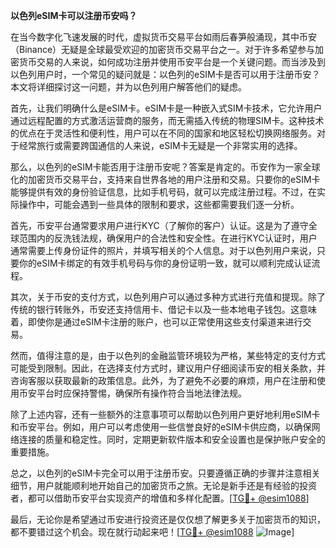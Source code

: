 **以色列eSIM卡可以注册币安吗？**

在当今数字化飞速发展的时代，虚拟货币交易平台如雨后春笋般涌现，其中币安（Binance）无疑是全球最受欢迎的加密货币交易平台之一。对于许多希望参与加密货币交易的人来说，如何成功注册并使用币安平台是一个关键问题。而当涉及到以色列用户时，一个常见的疑问就是：以色列的eSIM卡是否可以用于注册币安？本文将详细探讨这一问题，并为以色列用户解答他们的疑虑。

首先，让我们明确什么是eSIM卡。eSIM卡是一种嵌入式SIM卡技术，它允许用户通过远程配置的方式激活运营商的服务，而无需插入传统的物理SIM卡。这种技术的优点在于灵活性和便利性，用户可以在不同的国家和地区轻松切换网络服务。对于经常旅行或需要跨国通信的人来说，eSIM卡无疑是一个非常实用的选择。

那么，以色列的eSIM卡能否用于注册币安呢？答案是肯定的。币安作为一家全球化的加密货币交易平台，支持来自世界各地的用户注册和交易。只要你的eSIM卡能够提供有效的身份验证信息，比如手机号码，就可以完成注册过程。不过，在实际操作中，可能会遇到一些具体的限制和要求，这些都需要我们逐一分析。

首先，币安平台通常要求用户进行KYC（了解你的客户）认证。这是为了遵守全球范围内的反洗钱法规，确保用户的合法性和安全性。在进行KYC认证时，用户通常需要上传身份证件的照片，并填写相关的个人信息。对于以色列用户来说，只要你的eSIM卡绑定的有效手机号码与你的身份证明一致，就可以顺利完成认证流程。

其次，关于币安的支付方式，以色列用户可以通过多种方式进行充值和提现。除了传统的银行转账外，币安还支持信用卡、借记卡以及一些本地电子钱包。这意味着，即使你是通过eSIM卡注册的账户，也可以正常使用这些支付渠道来进行交易。

然而，值得注意的是，由于以色列的金融监管环境较为严格，某些特定的支付方式可能受到限制。因此，在选择支付方式时，建议用户仔细阅读币安的相关条款，并咨询客服以获取最新的政策信息。此外，为了避免不必要的麻烦，用户在注册和使用币安平台时应保持警惕，确保所有操作符合当地法律法规。

除了上述内容，还有一些额外的注意事项可以帮助以色列用户更好地利用eSIM卡和币安平台。例如，用户可以考虑使用一些信誉良好的eSIM卡供应商，以确保网络连接的质量和稳定性。同时，定期更新软件版本和安全设置也是保护账户安全的重要措施。

总之，以色列的eSIM卡完全可以用于注册币安。只要遵循正确的步骤并注意相关细节，用户就能顺利地开始自己的加密货币之旅。无论是新手还是有经验的投资者，都可以借助币安平台实现资产的增值和多样化配置。[[TG💪+ @esim1088](https://t.me/s/esim1088)]

最后，无论你是希望通过币安进行投资还是仅仅想了解更多关于加密货币的知识，都不要错过这个机会。现在就行动起来吧！[[TG💪+ @esim1088](https://t.me/s/esim1088) ![Image](https://i.postimg.cc/4NQfJmqS/Snipaste-2025-05-13-00-14-12.png)]